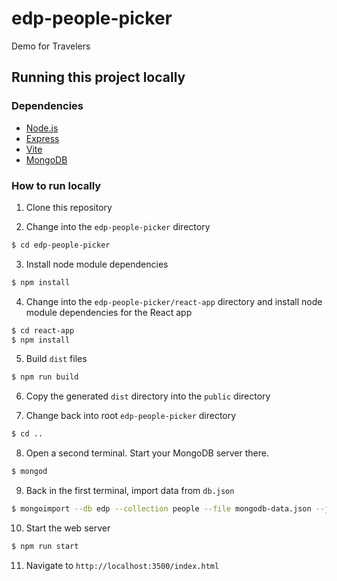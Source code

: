 # edp-people-picker

Demo for Travelers

## Running this project locally

### Dependencies

- [Node.js](https://nodejs.org/en)
- [Express](https://expressjs.com/)
- [Vite](https://vitejs.dev/)
- [MongoDB](https://www.mongodb.com/)

### How to run locally

1. Clone this repository

2. Change into the `edp-people-picker` directory

```bash
$ cd edp-people-picker
```

3. Install node module dependencies

```bash
$ npm install
```

4. Change into the `edp-people-picker/react-app` directory and install node
   module dependencies for the React app

```bash
$ cd react-app
$ npm install
```
5. Build `dist` files

```bash
$ npm run build
```
6. Copy the generated `dist` directory into the `public` directory

7. Change back into root `edp-people-picker` directory

```bash
$ cd ..
```

8. Open a second terminal. Start your MongoDB server there.

```bash
$ mongod
```

9. Back in the first terminal, import data from `db.json`

```bash
$ mongoimport --db edp --collection people --file mongodb-data.json --jsonArray
```

10. Start the web server

```bash
$ npm run start
```

11. Navigate to `http://localhost:3500/index.html`